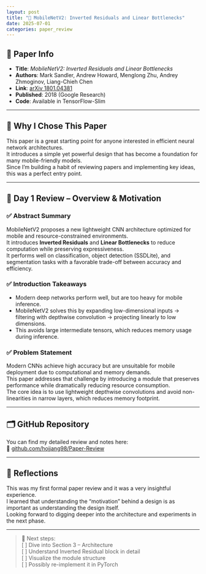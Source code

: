 ```yaml
---
layout: post
title: "📄 MobileNetV2: Inverted Residuals and Linear Bottlenecks"
date: 2025-07-01
categories: paper_review
---
```


## 📌 Paper Info

- **Title**: *MobileNetV2: Inverted Residuals and Linear Bottlenecks*  
- **Authors**: Mark Sandler, Andrew Howard, Menglong Zhu, Andrey Zhmoginov, Liang-Chieh Chen  
- **Link**: [arXiv 1801.04381](https://arxiv.org/abs/1801.04381)  
- **Published**: 2018 (Google Research)  
- **Code**: Available in TensorFlow-Slim  

---

## 🎯 Why I Chose This Paper

This paper is a great starting point for anyone interested in efficient neural network architectures.  
It introduces a simple yet powerful design that has become a foundation for many mobile-friendly models.  
Since I’m building a habit of reviewing papers and implementing key ideas, this was a perfect entry point.

---

## 🧠 Day 1 Review – Overview & Motivation

### ✅ Abstract Summary
MobileNetV2 proposes a new lightweight CNN architecture optimized for mobile and resource-constrained environments.  
It introduces **Inverted Residuals** and **Linear Bottlenecks** to reduce computation while preserving expressiveness.  
It performs well on classification, object detection (SSDLite), and segmentation tasks with a favorable trade-off between accuracy and efficiency.

### ✅ Introduction Takeaways
- Modern deep networks perform well, but are too heavy for mobile inference.
- MobileNetV2 solves this by expanding low-dimensional inputs → filtering with depthwise convolution → projecting linearly to low dimensions.
- This avoids large intermediate tensors, which reduces memory usage during inference.

### ✅ Problem Statement
Modern CNNs achieve high accuracy but are unsuitable for mobile deployment due to computational and memory demands.  
This paper addresses that challenge by introducing a module that preserves performance while dramatically reducing resource consumption.  
The core idea is to use lightweight depthwise convolutions and avoid non-linearities in narrow layers, which reduces memory footprint.

---

## 🗂 GitHub Repository

You can find my detailed review and notes here:  
🔗 [github.com/hojjang98/Paper-Review](https://github.com/hojjang98/Paper-Review/blob/main/vision/01_mobilenetv2/summary.md)

---

## 💭 Reflections

This was my first formal paper review and it was a very insightful experience.  
I learned that understanding the “motivation” behind a design is as important as understanding the design itself.  
Looking forward to digging deeper into the architecture and experiments in the next phase.

---

> 🧱 Next steps:  
> [ ] Dive into Section 3 – Architecture  
> [ ] Understand Inverted Residual block in detail  
> [ ] Visualize the module structure  
> [ ] Possibly re-implement it in PyTorch


